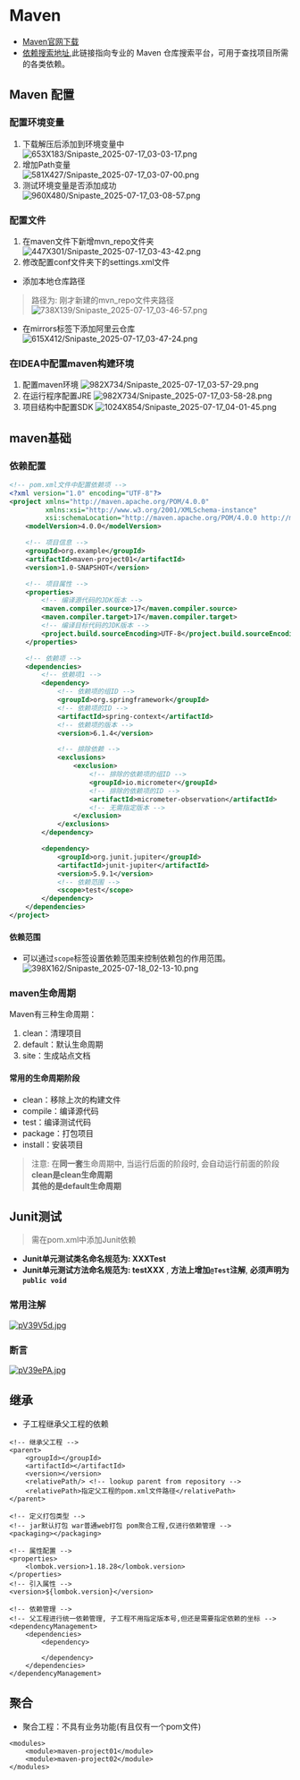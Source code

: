 # Maven
- [Maven官网下载](https://maven.apache.org/)
- [依赖搜索地址](https://mvnrepository.com/),此链接指向专业的 Maven 仓库搜索平台，可用于查找项目所需的各类依赖。
## Maven 配置
### 配置环境变量
1. 下载解压后添加到环境变量中
![653X183/Snipaste_2025-07-17_03-03-17.png](https://tc.z.wiki/autoupload/f/XrZ3KSvg-vznRvezsTJQSyU3Jsth-gW-s0TGLnbf7q2yl5f0KlZfm6UsKj-HyTuv/20250717/3QwP/653X183/Snipaste_2025-07-17_03-03-17.png)
2. 增加Path变量  
![581X427/Snipaste_2025-07-17_03-07-00.png](https://tc.z.wiki/autoupload/f/XrZ3KSvg-vznRvezsTJQSyU3Jsth-gW-s0TGLnbf7q2yl5f0KlZfm6UsKj-HyTuv/20250717/HWDG/581X427/Snipaste_2025-07-17_03-07-00.png)
3. 测试环境变量是否添加成功
![960X480/Snipaste_2025-07-17_03-08-57.png](https://tc.z.wiki/autoupload/f/XrZ3KSvg-vznRvezsTJQSyU3Jsth-gW-s0TGLnbf7q2yl5f0KlZfm6UsKj-HyTuv/20250717/1v4G/960X480/Snipaste_2025-07-17_03-08-57.png)
### 配置文件
1. 在maven文件下新增mvn_repo文件夹
![447X301/Snipaste_2025-07-17_03-43-42.png](https://tc.z.wiki/autoupload/f/XrZ3KSvg-vznRvezsTJQSyU3Jsth-gW-s0TGLnbf7q2yl5f0KlZfm6UsKj-HyTuv/20250717/sHK4/447X301/Snipaste_2025-07-17_03-43-42.png)
2. 修改配置conf文件夹下的settings.xml文件
- 添加本地仓库路径
> 路径为: 刚才新建的mvn_repo文件夹路径
![738X139/Snipaste_2025-07-17_03-46-57.png](https://tc.z.wiki/autoupload/f/XrZ3KSvg-vznRvezsTJQSyU3Jsth-gW-s0TGLnbf7q2yl5f0KlZfm6UsKj-HyTuv/20250717/Rokf/738X139/Snipaste_2025-07-17_03-46-57.png)
- 在mirrors标签下添加阿里云仓库  
![615X412/Snipaste_2025-07-17_03-47-24.png](https://tc.z.wiki/autoupload/f/XrZ3KSvg-vznRvezsTJQSyU3Jsth-gW-s0TGLnbf7q2yl5f0KlZfm6UsKj-HyTuv/20250717/mId6/615X412/Snipaste_2025-07-17_03-47-24.png)
### 在IDEA中配置maven构建环境
1. 配置maven环境
![982X734/Snipaste_2025-07-17_03-57-29.png](https://tc.z.wiki/autoupload/f/XrZ3KSvg-vznRvezsTJQSyU3Jsth-gW-s0TGLnbf7q2yl5f0KlZfm6UsKj-HyTuv/20250717/wqqf/982X734/Snipaste_2025-07-17_03-57-29.png)  
2. 在运行程序配置JRE
![982X734/Snipaste_2025-07-17_03-58-28.png](https://tc.z.wiki/autoupload/f/XrZ3KSvg-vznRvezsTJQSyU3Jsth-gW-s0TGLnbf7q2yl5f0KlZfm6UsKj-HyTuv/20250717/Z287/982X734/Snipaste_2025-07-17_03-58-28.png)  
3. 项目结构中配置SDK
![1024X854/Snipaste_2025-07-17_04-01-45.png](https://tc.z.wiki/autoupload/f/XrZ3KSvg-vznRvezsTJQSyU3Jsth-gW-s0TGLnbf7q2yl5f0KlZfm6UsKj-HyTuv/20250717/l9l4/1024X854/Snipaste_2025-07-17_04-01-45.png)  
## maven基础
### 依赖配置
```xml
<!-- pom.xml文件中配置依赖项 -->
<?xml version="1.0" encoding="UTF-8"?>
<project xmlns="http://maven.apache.org/POM/4.0.0"
         xmlns:xsi="http://www.w3.org/2001/XMLSchema-instance"
         xsi:schemaLocation="http://maven.apache.org/POM/4.0.0 http://maven.apache.org/xsd/maven-4.0.0.xsd">
    <modelVersion>4.0.0</modelVersion>

    <!-- 项目信息 -->
    <groupId>org.example</groupId>
    <artifactId>maven-project01</artifactId>
    <version>1.0-SNAPSHOT</version>

    <!-- 项目属性 -->
    <properties>
        <!-- 编译源代码的JDK版本 -->
        <maven.compiler.source>17</maven.compiler.source>
        <maven.compiler.target>17</maven.compiler.target>
        <!-- 编译目标代码的JDK版本 -->
        <project.build.sourceEncoding>UTF-8</project.build.sourceEncoding>
    </properties>

    <!-- 依赖项 -->
    <dependencies>
        <!-- 依赖项1 -->
        <dependency>
            <!-- 依赖项的组ID -->
            <groupId>org.springframework</groupId>
            <!-- 依赖项的ID -->
            <artifactId>spring-context</artifactId>
            <!-- 依赖项的版本 -->
            <version>6.1.4</version>

            <!-- 排除依赖 -->
            <exclusions>
                <exclusion>
                    <!-- 排除的依赖项的组ID -->
                    <groupId>io.micrometer</groupId>
                    <!-- 排除的依赖项的ID -->
                    <artifactId>micrometer-observation</artifactId>
                    <!-- 无需指定版本 -->
                </exclusion>
            </exclusions>
        </dependency>

        <dependency>
            <groupId>org.junit.jupiter</groupId>
            <artifactId>junit-jupiter</artifactId>
            <version>5.9.1</version>
            <!-- 依赖范围 -->
            <scope>test</scope>
        </dependency>
    </dependencies>
</project>
```
#### 依赖范围
- 可以通过`scope`标签设置依赖范围来控制依赖包的作用范围。
![398X162/Snipaste_2025-07-18_02-13-10.png](https://tc.z.wiki/autoupload/f/XrZ3KSvg-vznRvezsTJQSyU3Jsth-gW-s0TGLnbf7q2yl5f0KlZfm6UsKj-HyTuv/20250718/4cH3/398X162/Snipaste_2025-07-18_02-13-10.png)
### maven生命周期
Maven有三种生命周期：
1. clean：清理项目
2. default：默认生命周期
3. site：生成站点文档
#### 常用的生命周期阶段
- clean：移除上次的构建文件
- compile：编译源代码
- test：编译测试代码
- package：打包项目
- install：安装项目
> 注意: 在**同一套**生命周期中, 当运行后面的阶段时, 会自动运行前面的阶段  
> **clean是clean生命周期**   
> **其他的是default生命周期**  
## Junit测试
> 需在pom.xml中添加Junit依赖
- **Junit单元测试类名命名规范为: XXXTest** 
- **Junit单元测试方法命名规范为: testXXX** , **方法上增加`@Test`注解**, **必须声明为`public void`**
### 常用注解
[![pV39V5d.jpg](https://s21.ax1x.com/2025/07/17/pV39V5d.jpg)](https://imgse.com/i/pV39V5d)  
### 断言
[![pV39ePA.jpg](https://s21.ax1x.com/2025/07/17/pV39ePA.jpg)](https://imgse.com/i/pV39ePA)

## 继承
+ 子工程继承父工程的依赖

```maven
<!-- 继承父工程 -->
<parent>
    <groupId></groupId>
    <artifactId></artifactId>
    <version></version>
    <relativePath/> <!-- lookup parent from repository -->
    <relativePath>指定父工程的pom.xml文件路径</relativePath>
</parent>

<!-- 定义打包类型 -->
<!-- jar默认打包 war普通web打包 pom聚合工程,仅进行依赖管理 -->
<packaging></packaging>

<!-- 属性配置 -->
<properties>
    <lombok.version>1.18.28</lombok.version>
</properties>
<!-- 引入属性 -->
<version>${lombok.version}</version>

<!-- 依赖管理 -->
<!-- 父工程进行统一依赖管理, 子工程不用指定版本号,但还是需要指定依赖的坐标 -->
<dependencyManagement>
    <dependencies>
        <dependency>
            
        </dependency>
    </dependencies>
</dependencyManagement>

```
## 聚合
+ 聚合工程：不具有业务功能(有且仅有一个pom文件)
```maven
<modules>
    <module>maven-project01</module>
    <module>maven-project02</module>
</modules>
```